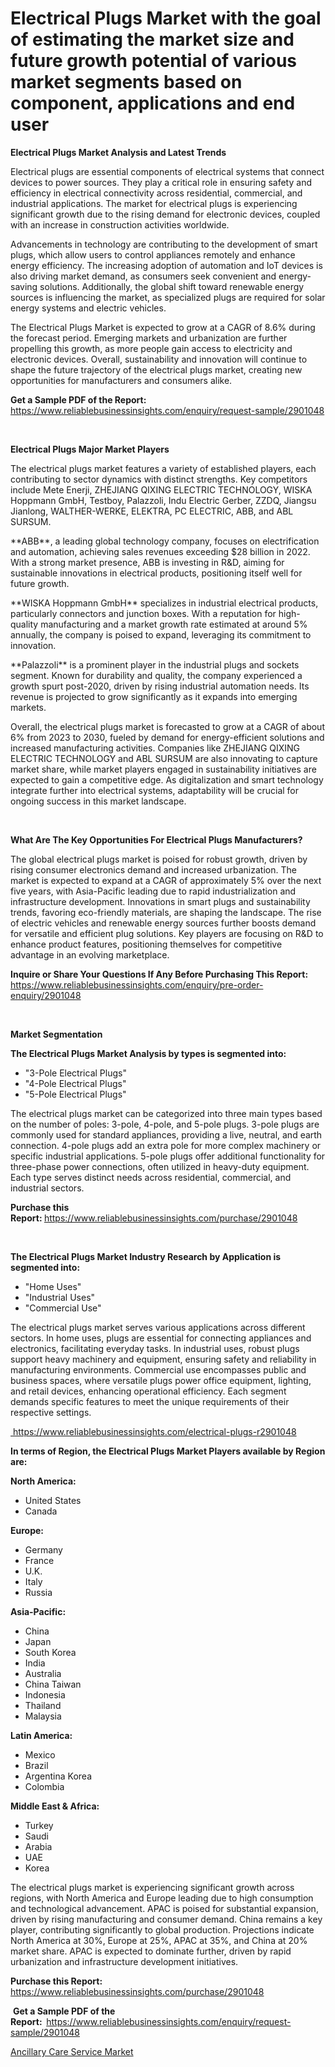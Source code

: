 <p><h1>Electrical Plugs Market with the goal of estimating the market size and future growth potential of various market segments based on component, applications and end user</h1></p><p><strong>Electrical Plugs Market Analysis and Latest Trends</strong></p>
<p><p>Electrical plugs are essential components of electrical systems that connect devices to power sources. They play a critical role in ensuring safety and efficiency in electrical connectivity across residential, commercial, and industrial applications. The market for electrical plugs is experiencing significant growth due to the rising demand for electronic devices, coupled with an increase in construction activities worldwide.</p><p>Advancements in technology are contributing to the development of smart plugs, which allow users to control appliances remotely and enhance energy efficiency. The increasing adoption of automation and IoT devices is also driving market demand, as consumers seek convenient and energy-saving solutions. Additionally, the global shift toward renewable energy sources is influencing the market, as specialized plugs are required for solar energy systems and electric vehicles.</p><p>The Electrical Plugs Market is expected to grow at a CAGR of 8.6% during the forecast period. Emerging markets and urbanization are further propelling this growth, as more people gain access to electricity and electronic devices. Overall, sustainability and innovation will continue to shape the future trajectory of the electrical plugs market, creating new opportunities for manufacturers and consumers alike.</p></p>
<p><strong>Get a Sample PDF of the Report:&nbsp;</strong> <a href="https://www.reliablebusinessinsights.com/enquiry/request-sample/2901048?utm_campaign=3362&utm_medium=2&utm_source=Github&utm_content=ia&utm_term=16032025&utm_id=electrical-plugs">https://www.reliablebusinessinsights.com/enquiry/request-sample/2901048</a></p>
<p>&nbsp;</p>
<p><strong>Electrical Plugs Major Market Players</strong></p>
<p><p>The electrical plugs market features a variety of established players, each contributing to sector dynamics with distinct strengths. Key competitors include Mete Enerji, ZHEJIANG QIXING ELECTRIC TECHNOLOGY, WISKA Hoppmann GmbH, Testboy, Palazzoli, Indu Electric Gerber, ZZDQ, Jiangsu Jianlong, WALTHER-WERKE, ELEKTRA, PC ELECTRIC, ABB, and ABL SURSUM.</p><p>**ABB**, a leading global technology company, focuses on electrification and automation, achieving sales revenues exceeding $28 billion in 2022. With a strong market presence, ABB is investing in R&D, aiming for sustainable innovations in electrical products, positioning itself well for future growth.</p><p>**WISKA Hoppmann GmbH** specializes in industrial electrical products, particularly connectors and junction boxes. With a reputation for high-quality manufacturing and a market growth rate estimated at around 5% annually, the company is poised to expand, leveraging its commitment to innovation.</p><p>**Palazzoli** is a prominent player in the industrial plugs and sockets segment. Known for durability and quality, the company experienced a growth spurt post-2020, driven by rising industrial automation needs. Its revenue is projected to grow significantly as it expands into emerging markets.</p><p>Overall, the electrical plugs market is forecasted to grow at a CAGR of about 6% from 2023 to 2030, fueled by demand for energy-efficient solutions and increased manufacturing activities. Companies like ZHEJIANG QIXING ELECTRIC TECHNOLOGY and ABL SURSUM are also innovating to capture market share, while market players engaged in sustainability initiatives are expected to gain a competitive edge. As digitalization and smart technology integrate further into electrical systems, adaptability will be crucial for ongoing success in this market landscape.</p></p>
<p>&nbsp;</p>
<p><strong>What Are The Key Opportunities For Electrical Plugs Manufacturers?</strong></p>
<p><p>The global electrical plugs market is poised for robust growth, driven by rising consumer electronics demand and increased urbanization. The market is expected to expand at a CAGR of approximately 5% over the next five years, with Asia-Pacific leading due to rapid industrialization and infrastructure development. Innovations in smart plugs and sustainability trends, favoring eco-friendly materials, are shaping the landscape. The rise of electric vehicles and renewable energy sources further boosts demand for versatile and efficient plug solutions. Key players are focusing on R&D to enhance product features, positioning themselves for competitive advantage in an evolving marketplace.</p></p>
<p><strong>Inquire or Share Your Questions If Any Before Purchasing This Report:</strong> <a href="https://www.reliablebusinessinsights.com/enquiry/pre-order-enquiry/2901048?utm_campaign=3362&utm_medium=2&utm_source=Github&utm_content=ia&utm_term=16032025&utm_id=electrical-plugs">https://www.reliablebusinessinsights.com/enquiry/pre-order-enquiry/2901048</a></p>
<p>&nbsp;</p>
<p><strong>Market Segmentation</strong></p>
<p><strong>The Electrical Plugs Market Analysis by types is segmented into:</strong></p>
<p><ul><li>"3-Pole Electrical Plugs"</li><li>"4-Pole Electrical Plugs"</li><li>"5-Pole Electrical Plugs"</li></ul></p>
<p><p>The electrical plugs market can be categorized into three main types based on the number of poles: 3-pole, 4-pole, and 5-pole plugs. 3-pole plugs are commonly used for standard appliances, providing a live, neutral, and earth connection. 4-pole plugs add an extra pole for more complex machinery or specific industrial applications. 5-pole plugs offer additional functionality for three-phase power connections, often utilized in heavy-duty equipment. Each type serves distinct needs across residential, commercial, and industrial sectors.</p></p>
<p><strong>Purchase this Report:&nbsp;</strong><a href="https://www.reliablebusinessinsights.com/purchase/2901048?utm_campaign=3362&utm_medium=2&utm_source=Github&utm_content=ia&utm_term=16032025&utm_id=electrical-plugs">https://www.reliablebusinessinsights.com/purchase/2901048</a></p>
<p>&nbsp;</p>
<p><strong>The Electrical Plugs Market Industry Research by Application is segmented into:</strong></p>
<p><ul><li>"Home Uses"</li><li>"Industrial Uses"</li><li>"Commercial Use"</li></ul></p>
<p><p>The electrical plugs market serves various applications across different sectors. In home uses, plugs are essential for connecting appliances and electronics, facilitating everyday tasks. In industrial uses, robust plugs support heavy machinery and equipment, ensuring safety and reliability in manufacturing environments. Commercial use encompasses public and business spaces, where versatile plugs power office equipment, lighting, and retail devices, enhancing operational efficiency. Each segment demands specific features to meet the unique requirements of their respective settings.</p></p>
<p><a href="https://www.reliablebusinessinsights.com/electrical-plugs-r2901048?utm_campaign=3362&utm_medium=2&utm_source=Github&utm_content=ia&utm_term=16032025&utm_id=electrical-plugs">&nbsp;https://www.reliablebusinessinsights.com/electrical-plugs-r2901048</a></p>
<p><strong>In terms of Region, the Electrical Plugs Market Players available by Region are:</strong></p>
<p>
    <p> <strong> North America: </strong>
        <ul>
            <li>United States</li>
            <li>Canada</li>
        </ul>
        </p> 
    <p> <strong> Europe: </strong>
        <ul>
            <li>Germany</li>
            <li>France</li>
            <li>U.K.</li>
            <li>Italy</li>
            <li>Russia</li>
        </ul>
        </p> 
    <p> <strong> Asia-Pacific: </strong>
        <ul>
            <li>China</li>
            <li>Japan</li>
            <li>South Korea</li>
            <li>India</li>
            <li>Australia</li>
            <li>China Taiwan</li>
            <li>Indonesia</li>
            <li>Thailand</li>
            <li>Malaysia</li>
        </ul>
        </p> 
    <p> <strong> Latin America: </strong>
        <ul>
            <li>Mexico</li>
            <li>Brazil</li>
            <li>Argentina Korea</li>
            <li>Colombia</li>
        </ul>
        </p> 
    <p> <strong> Middle East & Africa: </strong>
        <ul>
            <li>Turkey</li>
            <li>Saudi</li>
            <li>Arabia</li>
            <li>UAE</li>
            <li>Korea</li>
        </ul>
    </p>
    </p>
<p><p>The electrical plugs market is experiencing significant growth across regions, with North America and Europe leading due to high consumption and technological advancement. APAC is poised for substantial expansion, driven by rising manufacturing and consumer demand. China remains a key player, contributing significantly to global production. Projections indicate North America at 30%, Europe at 25%, APAC at 35%, and China at 20% market share. APAC is expected to dominate further, driven by rapid urbanization and infrastructure development initiatives.</p></p>
<p><strong>Purchase this Report: </strong><a href="https://www.reliablebusinessinsights.com/purchase/2901048?utm_campaign=3362&utm_medium=2&utm_source=Github&utm_content=ia&utm_term=16032025&utm_id=electrical-plugs">https://www.reliablebusinessinsights.com/purchase/2901048</a></p>
<p>&nbsp;<strong>Get a Sample PDF of the Report:&nbsp;&nbsp;</strong><a href="https://www.reliablebusinessinsights.com/enquiry/request-sample/2901048?utm_campaign=3362&utm_medium=2&utm_source=Github&utm_content=ia&utm_term=16032025&utm_id=electrical-plugs">https://www.reliablebusinessinsights.com/enquiry/request-sample/2901048</a></p>
<p><strong></strong></p>
<p><p><a href="https://github.com/daemluari/Market-Research-Report-List-1/blob/main/ancillary-care-service-market.md?utm_campaign=3362&utm_medium=2&utm_source=Github&utm_content=ia&utm_term=16032025&utm_id=electrical-plugs">Ancillary Care Service Market</a></p></p>